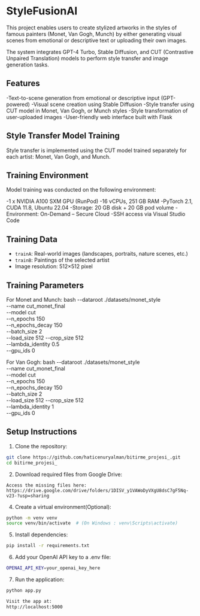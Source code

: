 

# StyleFusionAI

This project enables users to create stylized artworks in the styles of famous painters (Monet, Van Gogh, Munch) by either generating visual scenes from emotional or descriptive text or uploading their own images.

The system integrates GPT-4 Turbo, Stable Diffusion, and CUT (Contrastive Unpaired Translation) models to perform style transfer and image generation tasks.


## Features

-Text-to-scene generation from emotional or descriptive input (GPT-powered)
-Visual scene creation using Stable Diffusion
-Style transfer using CUT model in Monet, Van Gogh, or Munch styles
-Style transformation of user-uploaded images
-User-friendly web interface built with Flask

## Style Transfer Model Training

Style transfer is implemented using the CUT model trained separately for each artist: Monet, Van Gogh, and Munch.



## Training Environment

Model training was conducted on the following environment:

-1 x NVIDIA A100 SXM GPU (RunPod)
-16 vCPUs, 251 GB RAM
-PyTorch 2.1, CUDA 11.8, Ubuntu 22.04
-Storage: 20 GB disk + 20 GB pod volume
-Environment: On-Demand – Secure Cloud
-SSH access via Visual Studio Code


## Training Data

- `trainA`: Real-world images (landscapes, portraits, nature scenes, etc.)
- `trainB`: Paintings of the selected artist
-  Image resolution: 512×512 pixel
  


## Training Parameters

For Monet and Munch:
bash
--dataroot ./datasets/monet_style \
--name cut_monet_final \
--model cut \
--n_epochs 150 \
--n_epochs_decay 150 \
--batch_size 2 \
--load_size 512 --crop_size 512 \
--lambda_identity 0.5 \
--gpu_ids 0

For Van Gogh:
bash
--dataroot ./datasets/monet_style \
--name cut_monet_final \
--model cut \
--n_epochs 150 \
--n_epochs_decay 150 \
--batch_size 2 \
--load_size 512 --crop_size 512 \
--lambda_identity 1 \
--gpu_ids 0

##  Setup Instructions

1. Clone the repository:  

   
``` bash
git clone https://github.com/haticenuryalman/bitirme_projesi_.git
cd bitirme_projesi_ 
 ``` 
2. Download required files from Google Drive:
   
``` Due to GitHub file size limitations, some files are stored externally.  
Access the missing files here:  
https://drive.google.com/drive/folders/1DISV_y1VAWoDyVXgU8dsC7gF5Nq-v23-?usp=sharing  
``` 
4. Create a virtual environment(Optional):  
```bash
python -m venv venv  
source venv/bin/activate  # (On Windows : venv\Scripts\activate)  
``` 
5. Install dependencies:
```bash
pip install -r requirements.txt  
``` 
6. Add your OpenAI API key to a .env file:
```bash
OPENAI_API_KEY=your_openai_key_here  
``` 
7. Run the application:
```bash
python app.py  

Visit the app at:  
http://localhost:5000

``` 
